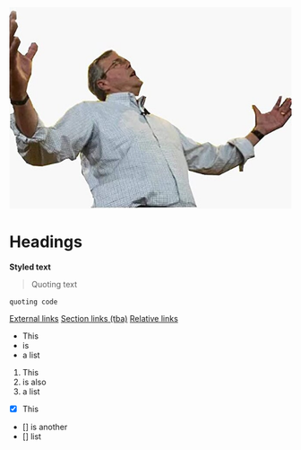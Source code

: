 ![please clap](./jeb.jpg)
# Headings
**Styled text**
> Quoting text
```
quoting code
```
[External links](canvas.ucsd.edu)
[Section links (tba)](canvas.ucsd.edu)
[Relative links](./README.md)
- This
- is
- a list
1. This
2. is also
3. a list
- [x] This
- [] is another
- [] list
